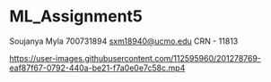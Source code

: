 # ML_Assignment5
Soujanya Myla 700731894 sxm18940@ucmo.edu CRN - 11813






https://user-images.githubusercontent.com/112595960/201278769-eaf87f67-0792-440a-be21-f7a0e0e7c58c.mp4


